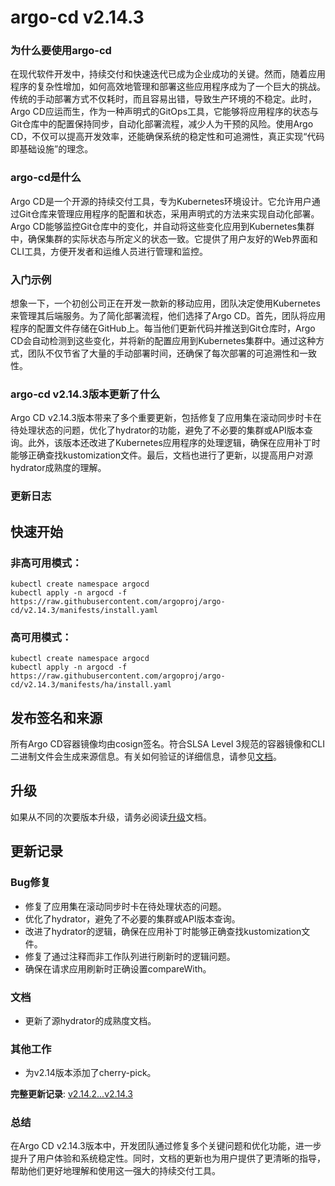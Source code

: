 # argo-cd v2.14.3
### 为什么要使用argo-cd

在现代软件开发中，持续交付和快速迭代已成为企业成功的关键。然而，随着应用程序的复杂性增加，如何高效地管理和部署这些应用程序成为了一个巨大的挑战。传统的手动部署方式不仅耗时，而且容易出错，导致生产环境的不稳定。此时，Argo CD应运而生，作为一种声明式的GitOps工具，它能够将应用程序的状态与Git仓库中的配置保持同步，自动化部署流程，减少人为干预的风险。使用Argo CD，不仅可以提高开发效率，还能确保系统的稳定性和可追溯性，真正实现“代码即基础设施”的理念。

### argo-cd是什么

Argo CD是一个开源的持续交付工具，专为Kubernetes环境设计。它允许用户通过Git仓库来管理应用程序的配置和状态，采用声明式的方法来实现自动化部署。Argo CD能够监控Git仓库中的变化，并自动将这些变化应用到Kubernetes集群中，确保集群的实际状态与所定义的状态一致。它提供了用户友好的Web界面和CLI工具，方便开发者和运维人员进行管理和监控。

### 入门示例

想象一下，一个初创公司正在开发一款新的移动应用，团队决定使用Kubernetes来管理其后端服务。为了简化部署流程，他们选择了Argo CD。首先，团队将应用程序的配置文件存储在GitHub上。每当他们更新代码并推送到Git仓库时，Argo CD会自动检测到这些变化，并将新的配置应用到Kubernetes集群中。通过这种方式，团队不仅节省了大量的手动部署时间，还确保了每次部署的可追溯性和一致性。

### argo-cd v2.14.3版本更新了什么

Argo CD v2.14.3版本带来了多个重要更新，包括修复了应用集在滚动同步时卡在待处理状态的问题，优化了hydrator的功能，避免了不必要的集群或API版本查询。此外，该版本还改进了Kubernetes应用程序的处理逻辑，确保在应用补丁时能够正确查找kustomization文件。最后，文档也进行了更新，以提高用户对源hydrator成熟度的理解。

### 更新日志

## 快速开始

### 非高可用模式：
```shell
kubectl create namespace argocd
kubectl apply -n argocd -f https://raw.githubusercontent.com/argoproj/argo-cd/v2.14.3/manifests/install.yaml
```

### 高可用模式：
```shell
kubectl create namespace argocd
kubectl apply -n argocd -f https://raw.githubusercontent.com/argoproj/argo-cd/v2.14.3/manifests/ha/install.yaml
```

## 发布签名和来源
所有Argo CD容器镜像均由cosign签名。符合SLSA Level 3规范的容器镜像和CLI二进制文件会生成来源信息。有关如何验证的详细信息，请参见[文档](https://argo-cd.readthedocs.io/en/stable/operator-manual/signed-release-assets)。

## 升级
如果从不同的次要版本升级，请务必阅读[升级](https://argo-cd.readthedocs.io/en/stable/operator-manual/upgrading/overview/)文档。

## 更新记录

### Bug修复
- 修复了应用集在滚动同步时卡在待处理状态的问题。
- 优化了hydrator，避免了不必要的集群或API版本查询。
- 改进了hydrator的逻辑，确保在应用补丁时能够正确查找kustomization文件。
- 修复了通过注释而非工作队列进行刷新时的逻辑问题。
- 确保在请求应用刷新时正确设置compareWith。

### 文档
- 更新了源hydrator的成熟度文档。

### 其他工作
- 为v2.14版本添加了cherry-pick。

**完整更新记录**: [v2.14.2...v2.14.3](https://github.com/argoproj/argo-cd/compare/v2.14.2...v2.14.3)

### 总结

在Argo CD v2.14.3版本中，开发团队通过修复多个关键问题和优化功能，进一步提升了用户体验和系统稳定性。同时，文档的更新也为用户提供了更清晰的指导，帮助他们更好地理解和使用这一强大的持续交付工具。